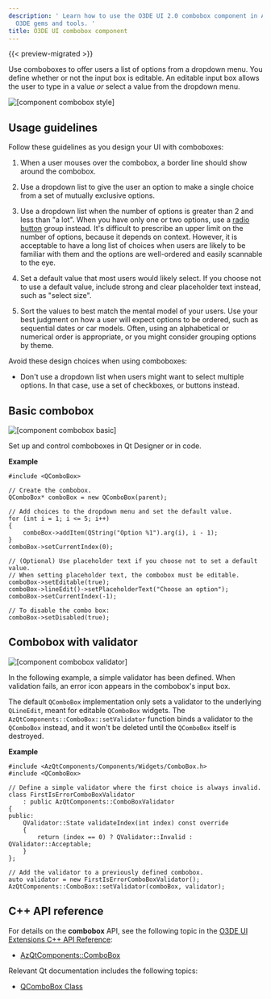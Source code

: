 ```yaml
---
description: ' Learn how to use the O3DE UI 2.0 combobox component in Amazon
  O3DE gems and tools. '
title: O3DE UI combobox component
---
```


{{< preview-migrated >}}

Use comboboxes to offer users a list of options from a dropdown menu. You define whether or not the input box is editable. An editable input box allows the user to type in a value *or* select a value from the dropdown menu.

![\[component combobox style\]](/images/tools-ui/component-combobox-style.png)

## Usage guidelines<a name="combobox-usage"></a>

Follow these guidelines as you design your UI with comboboxes:

1.  When a user mouses over the combobox, a border line should show around the combobox.

1.  Use a dropdown list to give the user an option to make a single choice from a set of mutually exclusive options.

1.  Use a dropdown list when the number of options is greater than 2 and less than "a lot". When you have only one or two options, use a [radio button](uidev-radio-button-component.md) group instead. It's difficult to prescribe an upper limit on the number of options, because it depends on context. However, it is acceptable to have a long list of choices when users are likely to be familiar with them and the options are well\-ordered and easily scannable to the eye.

1.  Set a default value that most users would likely select. If you choose not to use a default value, include strong and clear placeholder text instead, such as "select size".

1.  Sort the values to best match the mental model of your users. Use your best judgment on how a user will expect options to be ordered, such as sequential dates or car models. Often, using an alphabetical or numerical order is appropriate, or you might consider grouping options by theme.

Avoid these design choices when using comboboxes:
+ Don't use a dropdown list when users might want to select multiple options. In that case, use a set of checkboxes, or buttons instead.

## Basic combobox<a name="combobox-basic"></a>

![\[component combobox basic\]](/images/tools-ui/component-combobox-basic.png)

Set up and control comboboxes in Qt Designer or in code.

 **Example**

```
#include <QComboBox>

// Create the combobox.
QComboBox* comboBox = new QComboBox(parent);

// Add choices to the dropdown menu and set the default value.
for (int i = 1; i <= 5; i++)
{
    comboBox->addItem(QString("Option %1").arg(i), i - 1);
}
comboBox->setCurrentIndex(0);

// (Optional) Use placeholder text if you choose not to set a default value.
// When setting placeholder text, the combobox must be editable.
comboBox->setEditable(true);
comboBox->lineEdit()->setPlaceholderText("Choose an option");
comboBox->setCurrentIndex(-1);

// To disable the combo box:
comboBox->setDisabled(true);
```

## Combobox with validator<a name="combobox-validator"></a>

![\[component combobox validator\]](/images/tools-ui/component-combobox-validator.png)

In the following example, a simple validator has been defined. When validation fails, an error icon appears in the combobox's input box.

The default `QComboBox` implementation only sets a validator to the underlying `QLineEdit`, meant for editable `QComboBox` widgets. The `AzQtComponents::ComboBox::setValidator` function binds a validator to the `QComboBox` instead, and it won't be deleted until the `QComboBox` itself is destroyed.

 **Example**

```
#include <AzQtComponents/Components/Widgets/ComboBox.h>
#include <QComboBox>

// Define a simple validator where the first choice is always invalid.
class FirstIsErrorComboBoxValidator
    : public AzQtComponents::ComboBoxValidator
{
public:
    QValidator::State validateIndex(int index) const override
    {
        return (index == 0) ? QValidator::Invalid : QValidator::Acceptable;
    }
};

// Add the validator to a previously defined combobox.
auto validator = new FirstIsErrorComboBoxValidator();
AzQtComponents::ComboBox::setValidator(comboBox, validator);
```

## C\+\+ API reference<a name="combobox-api-ref"></a>

For details on the **combobox** API, see the following topic in the [O3DE UI Extensions C\+\+ API Reference](/docs/api/frameworks/azqtcomponents/namespace_az_qt_components.html):
+  [AzQtComponents::ComboBox](/docs/api/frameworks/azqtcomponents/class_az_qt_components_1_1_combo_box.html)

Relevant Qt documentation includes the following topics:
+  [QComboBox Class](https://doc.qt.io/qt-5/qcombobox.html)
